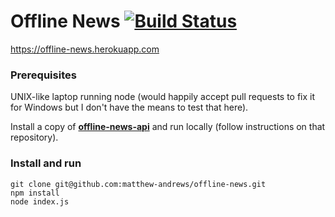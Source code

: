 # Offline News [![Build Status](https://travis-ci.org/matthew-andrews/offline-news.svg?branch=master)](https://travis-ci.org/matthew-andrews/offline-news)

https://offline-news.herokuapp.com

### Prerequisites

UNIX-like laptop running node (would happily accept pull requests to fix it for Windows but I don't have the means to test that here).

Install a copy of **[offline-news-api](https://github.com/matthew-andrews/offline-news-api)** and run locally (follow instructions on that repository).

### Install and run

```
git clone git@github.com:matthew-andrews/offline-news.git
npm install
node index.js
```
